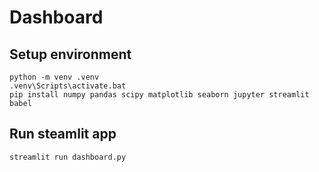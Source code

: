 # Dashboard

## Setup environment
```
python -m venv .venv
.venv\Scripts\activate.bat
pip install numpy pandas scipy matplotlib seaborn jupyter streamlit babel
```

## Run steamlit app
```
streamlit run dashboard.py
```